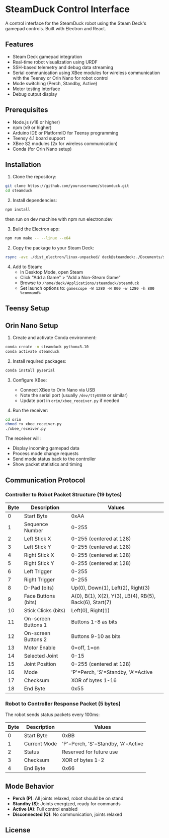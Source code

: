 # SteamDuck Control Interface

A control interface for the SteamDuck robot using the Steam Deck's gamepad controls. Built with Electron and React.

## Features

- Steam Deck gamepad integration
- Real-time robot visualization using URDF
- SSH-based telemetry and debug data streaming
- Serial communication using XBee modules for wireless communication with the Teensy or Orin Nano for robot control
- Mode switching (Perch, Standby, Active)
- Motor testing interface
- Debug output display

## Prerequisites

- Node.js (v18 or higher)
- npm (v9 or higher)
- Arduino IDE or PlatformIO for Teensy programming
- Teensy 4.1 board support
- XBee S2 modules (2x for wireless communication)
- Conda (for Orin Nano setup)

## Installation

1. Clone the repository:
```bash
git clone https://github.com/yourusername/steamduck.git
cd steamduck
```

2. Install dependencies:
```bash
npm install
```
then run on dev machine with
 npm run electron:dev

3. Build the Electron app:
```bash
npm run make -- --linux --x64 
```




2. Copy the package to your Steam Deck:
```bash
rsync -avc ./dist_electron/linux-unpacked/ deck@steamdeck:./Documents/steamduck
```



4. Add to Steam:
   - In Desktop Mode, open Steam
   - Click "Add a Game" > "Add a Non-Steam Game"
   - Browse to `/home/deck/Applications/steamduck/steamduck`
   - Set launch options to: `gamescope -W 1280 -H 800 -w 1280 -h 800 %command%`

## Teensy Setup


## Orin Nano Setup

1. Create and activate Conda environment:
```bash
conda create -n steamduck python=3.10
conda activate steamduck
```

2. Install required packages:
```bash
conda install pyserial
```

3. Configure XBee:
   - Connect XBee to Orin Nano via USB
   - Note the serial port (usually `/dev/ttyUSB0` or similar)
   - Update port in `orin/xbee_receiver.py` if needed

4. Run the receiver:
```bash
cd orin
chmod +x xbee_receiver.py
./xbee_receiver.py
```

The receiver will:
- Display incoming gamepad data
- Process mode change requests
- Send mode status back to the controller
- Show packet statistics and timing

## Communication Protocol

### Controller to Robot Packet Structure (19 bytes)

| Byte | Description | Values |
|------|-------------|--------|
| 0    | Start Byte | 0xAA |
| 1    | Sequence Number | 0-255 |
| 2    | Left Stick X | 0-255 (centered at 128) |
| 3    | Left Stick Y | 0-255 (centered at 128) |
| 4    | Right Stick X | 0-255 (centered at 128) |
| 5    | Right Stick Y | 0-255 (centered at 128) |
| 6    | Left Trigger | 0-255 |
| 7    | Right Trigger | 0-255 |
| 8    | D-Pad (bits) | Up(0), Down(1), Left(2), Right(3) |
| 9    | Face Buttons (bits) | A(0), B(1), X(2), Y(3), LB(4), RB(5), Back(6), Start(7) |
| 10   | Stick Clicks (bits) | Left(0), Right(1) |
| 11   | On-screen Buttons 1 | Buttons 1-8 as bits |
| 12   | On-screen Buttons 2 | Buttons 9-10 as bits |
| 13   | Motor Enable | 0=off, 1=on |
| 14   | Selected Joint | 0-15 |
| 15   | Joint Position | 0-255 (centered at 128) |
| 16   | Mode | 'P'=Perch, 'S'=Standby, 'A'=Active |
| 17   | Checksum | XOR of bytes 1-16 |
| 18   | End Byte | 0x55 |

### Robot to Controller Response Packet (5 bytes)

The robot sends status packets every 100ms:

| Byte | Description | Values |
|------|-------------|--------|
| 0    | Start Byte | 0xBB |
| 1    | Current Mode | 'P'=Perch, 'S'=Standby, 'A'=Active |
| 2    | Status | Reserved for future use |
| 3    | Checksum | XOR of bytes 1-2 |
| 4    | End Byte | 0x66 |

## Mode Behavior

- **Perch (P)**: All joints relaxed, robot should be on stand
- **Standby (S)**: Joints energized, ready for commands
- **Active (A)**: Full control enabled
- **Disconnected (Q)**: No communication, joints relaxed



## License

